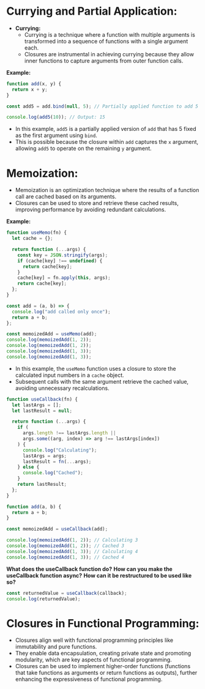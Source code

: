 # Currying and Partial Application:

- **Currying:**
  - Currying is a technique where a function with multiple arguments is transformed into a sequence of functions with a single argument each.
  - Closures are instrumental in achieving currying because they allow inner functions to capture arguments from outer function calls.

**Example:**

```javascript
function add(x, y) {
  return x + y;
}

const add5 = add.bind(null, 5); // Partially applied function to add 5 to any number

console.log(add5(10)); // Output: 15
```

- In this example, `add5` is a partially applied version of `add` that has 5 fixed as the first argument using `bind`.
- This is possible because the closure within `add` captures the `x` argument, allowing `add5` to operate on the remaining `y` argument.

# Memoization:

- Memoization is an optimization technique where the results of a function call are cached based on its arguments.
- Closures can be used to store and retrieve these cached results, improving performance by avoiding redundant calculations.

**Example:**

```javascript
function useMemo(fn) {
  let cache = {};

  return function (...args) {
    const key = JSON.stringify(args);
    if (cache[key] !== undefined) {
      return cache[key];
    }
    cache[key] = fn.apply(this, args);
    return cache[key];
  };
}

const add = (a, b) => {
  console.log("add called only once");
  return a + b;
};

const memoizedAdd = useMemo(add);
console.log(memoizedAdd(1, 2));
console.log(memoizedAdd(1, 2));
console.log(memoizedAdd(1, 3));
console.log(memoizedAdd(1, 3));
```

- In this example, the `useMemo` function uses a closure to store the calculated input numbers in a `cache` object.
- Subsequent calls with the same argument retrieve the cached value, avoiding unnecessary recalculations.

```javascript
function useCallback(fn) {
  let lastArgs = [];
  let lastResult = null;

  return function (...args) {
    if (
      args.length !== lastArgs.length ||
      args.some((arg, index) => arg !== lastArgs[index])
    ) {
      console.log("Calculating");
      lastArgs = args;
      lastResult = fn(...args);
    } else {
      console.log("Cached");
    }
    return lastResult;
  };
}

function add(a, b) {
  return a + b;
}

const memoizedAdd = useCallback(add);

console.log(memoizedAdd(1, 2)); // Calculating 3
console.log(memoizedAdd(1, 2)); // Cached 3
console.log(memoizedAdd(1, 3)); // Calculating 4
console.log(memoizedAdd(1, 3)); // Cached 4
```

**What does the useCallback function do?**
**How can you make the useCallback function async?**
**How can it be restructured to be used like so?**

```javascript
const returnedValue = useCallback(callback);
console.log(returnedValue);
```

# Closures in Functional Programming:

- Closures align well with functional programming principles like immutability and pure functions.
- They enable data encapsulation, creating private state and promoting modularity, which are key aspects of functional programming.
- Closures can be used to implement higher-order functions (functions that take functions as arguments or return functions as outputs), further enhancing the expressiveness of functional programming.
